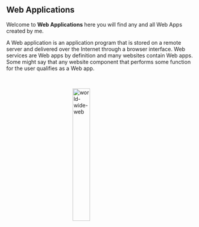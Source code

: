 ## Web Applications


Welcome to **Web Applications** here you will find any and all Web Apps created by me.

A Web application is an application program that is stored on a remote server and delivered over the Internet through a browser interface. Web services are Web apps by definition and many websites contain Web apps. Some might say that any website component that performs some function for the user qualifies as a Web app.



<br/>


<img 
    style="display: block; 
           margin-left: auto;
           margin-right: auto;
           width: 30%;"
    src="https://external-content.duckduckgo.com/iu/?u=http%3A%2F%2Fwww.pngall.com%2Fwp-content%2Fuploads%2F4%2FWorld-Wide-Web-PNG-Image-File-180x180.png&f=1&nofb=1" 
    alt="world-wide-web">
</img>

